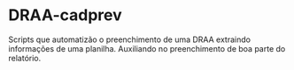 # DRAA-cadprev
Scripts que automatizão o preenchimento de uma DRAA extraindo informações de uma planilha. Auxiliando no preenchimento de boa parte do relatório.

